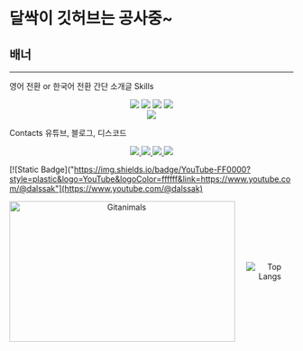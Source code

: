 # 달싹이 깃허브는 공사중~
## 배너
---
영어 전환 or 한국어 전환
간단 소개글
Skills
<div align='center'>
  <img src="https://img.shields.io/badge/C-A8B9CC?style=plastic&logo=C&logoColor=ffffff"/>
  <img src="https://img.shields.io/badge/C%2B%2B-00599C?style=plastic&logo=C%2B%2B&logoColor=ffffff"/>
  <img src="https://img.shields.io/badge/C%23-black?style=plastic"/>
  <img src="https://img.shields.io/badge/Python-3776AB?style=plastic&logo=Python&logoColor=ffffff"/><br>
  <img src="https://img.shields.io/badge/Unity-black?style=plastic&logo=Unity&logoColor=ffffff"/>
</div>

Contacts
유튜브, 블로그, 디스코드
<div align='center'>
  <a href="https://www.youtube.com/@dalssak">
    <img src=/>
  </a>
  <a href="https://jisung-rithm.tistory.com/">
    <img src="https://img.shields.io/badge/Tistory-000000?style=plastic&logo=Tistory&logoColor=ffffff"/>
  </a>
  <a href="https://blog.naver.com/dalssagi">
    <img src="https://img.shields.io/badge/Blog-03C75A?style=plastic&logo=Naver&logoColor=ffffff"/>
  </a>
  <a href="https://www.discord.com/users/500275466087694338">
    <img src="https://img.shields.io/badge/Discord-5865F2?style=plastic&logo=Discord&logoColor=ffffff"/>
  </a>
</div>

[![Static Badge]("https://img.shields.io/badge/YouTube-FF0000?style=plastic&logo=YouTube&logoColor=ffffff&link=https://www.youtube.com/@dalssak"](https://www.youtube.com/@dalssak) 

<p align="center" style="display: flex; align-items: center; justify-content: center;">
  <img src="https://render.gitanimals.org/farms/j1sung" width="400" height="250" alt="Gitanimals" style="margin-right: 20px;"/>
  <img src="https://github-readme-stats.vercel.app/api/top-langs/?username=j1sung&layout=compact" alt="Top Langs" />
</p>

